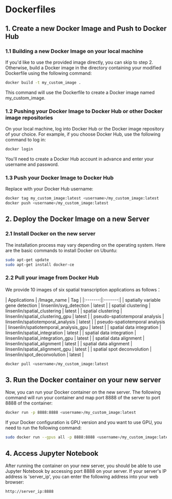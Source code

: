 # Dockerfiles

## 1. Create a new Docker Image and Push to Docker Hub

### 1.1 Building a new Docker Image on your local machine

If you'd like to use the provided image directly, you can skip to step 2. Otherwise, build a Docker image in the directory containing your modified Dockerfile using the following command:

```bash
docker build -t my_custom_image .
```

This command will use the Dockerfile to create a Docker image named my_custom_image.

### 1.2 Pushing your Docker Image to Docker Hub or other Docker image repositories

On your local machine, log into Docker Hub or the Docker image repository of your choice. For example, if you choose Docker Hub, use the following command to log in:

```bash
docker login
```

You'll need to create a Docker Hub account in advance and enter your username and password.

### 1.3 Push your Docker Image to Docker Hub

Replace <username> with your Docker Hub username:

```bash
docker tag my_custom_image:latest <username>/my_custom_image:latest
docker push <username>/my_custom_image:latest
```

## 2. Deploy the Docker Image on a new Server

### 2.1 Install Docker on the new server

The installation process may vary depending on the operating system. Here are the basic commands to install Docker on Ubuntu:

```bash
sudo apt-get update
sudo apt-get install docker-ce
```

### 2.2 Pull your image from Docker Hub

We provide 10 images of six spatial transcription applications as follows：

| Applications | <Username>/Image_name | Tag |
|:-------:|:-------:|
| spatially variable gene detection | linsenlin/svg_detection | latest |
| spatial clustering | linsenlin/spatial_clustering | latest |
| spatial clustering | linsenlin/spatial_clustering_gpu | latest |
| pseudo-spatiotemporal analysis | linsenlin/spatiotemporal_analysis | latest |
| pseudo-spatiotemporal analysis | linsenlin/spatiotemporal_analysis_gpu | latest |
| spatial data integration | linsenlin/spatial_integration | latest |
| spatial data integration | linsenlin/spatial_integration_gpu | latest |
| spatial data alignment | linsenlin/spatial_alignment | latest |
| spatial data alignment | linsenlin/spatial_alignment_gpu | latest |
| spatial spot deconvolution | linsenlin/spot_deconvolution | latest |


```bash
docker pull <username>/my_custom_image:latest
```

## 3. Run the Docker container on your new server

Now, you can run your Docker container on the new server. The following command will run your container and map port 8888 of the server to port 8888 of the container:

```bash
docker run -p 8888:8888 <username>/my_custom_image:latest
```

If your Docker configuration is GPU version and you want to use GPU, you need to run the following command:

```bash
sudo docker run --gpus all -p 8888:8888 <username>/my_custom_image:latest
```

## 4. Access Jupyter Notebook

After running the container on your new server, you should be able to use Jupyter Notebook by accessing port 8888 on your server. If your server's IP address is 'server_ip', you can enter the following address into your web browser:

`http://server_ip:8888`








